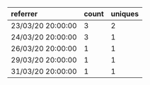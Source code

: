 | referrer          | count | uniques |
| :---------------- | :---- | :------ |
| 23/03/20 20:00:00 | 3     | 2       |
| 24/03/20 20:00:00 | 3     | 1       |
| 26/03/20 20:00:00 | 1     | 1       |
| 29/03/20 20:00:00 | 1     | 1       |
| 31/03/20 20:00:00 | 1     | 1       |